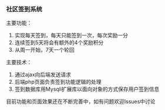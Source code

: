 ### 社区签到系统

主要功能：

1. 实现每天签到，每天只能签到一次，每次奖励一分
2. 连续签到5天将会有额外的4个奖励积分
3. 从周一开始，7天一个轮回

主要技术：

1. 通过ajax向后端发送请求
2. 后端php页面负责签到功能逻辑的处理
3. 签到数据库用Mysqli扩展库以面向对象的方式保存用户签到信息

目前功能和页面效果还在不断完善中，如有问题欢迎Issues中讨论
